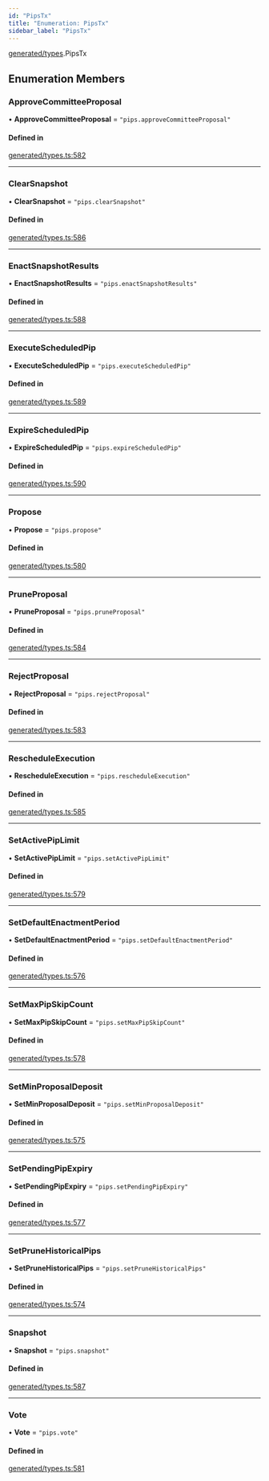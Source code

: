 ```yaml
---
id: "PipsTx"
title: "Enumeration: PipsTx"
sidebar_label: "PipsTx"
---
```


[generated/types](../../../../modules/Generated/Types/Types.md).PipsTx

## Enumeration Members

### ApproveCommitteeProposal

• **ApproveCommitteeProposal** = ``"pips.approveCommitteeProposal"``

#### Defined in

[generated/types.ts:582](https://github.com/PolymeshAssociation/polymesh-sdk/blob/5a778578/src/generated/types.ts#L582)

___

### ClearSnapshot

• **ClearSnapshot** = ``"pips.clearSnapshot"``

#### Defined in

[generated/types.ts:586](https://github.com/PolymeshAssociation/polymesh-sdk/blob/5a778578/src/generated/types.ts#L586)

___

### EnactSnapshotResults

• **EnactSnapshotResults** = ``"pips.enactSnapshotResults"``

#### Defined in

[generated/types.ts:588](https://github.com/PolymeshAssociation/polymesh-sdk/blob/5a778578/src/generated/types.ts#L588)

___

### ExecuteScheduledPip

• **ExecuteScheduledPip** = ``"pips.executeScheduledPip"``

#### Defined in

[generated/types.ts:589](https://github.com/PolymeshAssociation/polymesh-sdk/blob/5a778578/src/generated/types.ts#L589)

___

### ExpireScheduledPip

• **ExpireScheduledPip** = ``"pips.expireScheduledPip"``

#### Defined in

[generated/types.ts:590](https://github.com/PolymeshAssociation/polymesh-sdk/blob/5a778578/src/generated/types.ts#L590)

___

### Propose

• **Propose** = ``"pips.propose"``

#### Defined in

[generated/types.ts:580](https://github.com/PolymeshAssociation/polymesh-sdk/blob/5a778578/src/generated/types.ts#L580)

___

### PruneProposal

• **PruneProposal** = ``"pips.pruneProposal"``

#### Defined in

[generated/types.ts:584](https://github.com/PolymeshAssociation/polymesh-sdk/blob/5a778578/src/generated/types.ts#L584)

___

### RejectProposal

• **RejectProposal** = ``"pips.rejectProposal"``

#### Defined in

[generated/types.ts:583](https://github.com/PolymeshAssociation/polymesh-sdk/blob/5a778578/src/generated/types.ts#L583)

___

### RescheduleExecution

• **RescheduleExecution** = ``"pips.rescheduleExecution"``

#### Defined in

[generated/types.ts:585](https://github.com/PolymeshAssociation/polymesh-sdk/blob/5a778578/src/generated/types.ts#L585)

___

### SetActivePipLimit

• **SetActivePipLimit** = ``"pips.setActivePipLimit"``

#### Defined in

[generated/types.ts:579](https://github.com/PolymeshAssociation/polymesh-sdk/blob/5a778578/src/generated/types.ts#L579)

___

### SetDefaultEnactmentPeriod

• **SetDefaultEnactmentPeriod** = ``"pips.setDefaultEnactmentPeriod"``

#### Defined in

[generated/types.ts:576](https://github.com/PolymeshAssociation/polymesh-sdk/blob/5a778578/src/generated/types.ts#L576)

___

### SetMaxPipSkipCount

• **SetMaxPipSkipCount** = ``"pips.setMaxPipSkipCount"``

#### Defined in

[generated/types.ts:578](https://github.com/PolymeshAssociation/polymesh-sdk/blob/5a778578/src/generated/types.ts#L578)

___

### SetMinProposalDeposit

• **SetMinProposalDeposit** = ``"pips.setMinProposalDeposit"``

#### Defined in

[generated/types.ts:575](https://github.com/PolymeshAssociation/polymesh-sdk/blob/5a778578/src/generated/types.ts#L575)

___

### SetPendingPipExpiry

• **SetPendingPipExpiry** = ``"pips.setPendingPipExpiry"``

#### Defined in

[generated/types.ts:577](https://github.com/PolymeshAssociation/polymesh-sdk/blob/5a778578/src/generated/types.ts#L577)

___

### SetPruneHistoricalPips

• **SetPruneHistoricalPips** = ``"pips.setPruneHistoricalPips"``

#### Defined in

[generated/types.ts:574](https://github.com/PolymeshAssociation/polymesh-sdk/blob/5a778578/src/generated/types.ts#L574)

___

### Snapshot

• **Snapshot** = ``"pips.snapshot"``

#### Defined in

[generated/types.ts:587](https://github.com/PolymeshAssociation/polymesh-sdk/blob/5a778578/src/generated/types.ts#L587)

___

### Vote

• **Vote** = ``"pips.vote"``

#### Defined in

[generated/types.ts:581](https://github.com/PolymeshAssociation/polymesh-sdk/blob/5a778578/src/generated/types.ts#L581)
